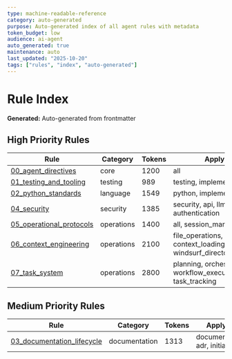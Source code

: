 ```yaml
---
type: machine-readable-reference
category: auto-generated
purpose: Auto-generated index of all agent rules with metadata
token_budget: low
audience: ai-agent
auto_generated: true
maintenance: auto
last_updated: "2025-10-20"
tags: ["rules", "index", "auto-generated"]
---
```


# Rule Index

**Generated:** Auto-generated from frontmatter

## High Priority Rules

| Rule | Category | Tokens | Apply To | Status |
|------|----------|--------|----------|--------|
| [00_agent_directives](00_agent_directives.md) | core | 1200 | all | active |
| [01_testing_and_tooling](01_testing_and_tooling.md) | testing | 989 | testing, implementation | active |
| [02_python_standards](02_python_standards.md) | language | 1549 | python, implementation | active |
| [04_security](04_security.md) | security | 1385 | security, api, llm, authentication | active |
| [05_operational_protocols](05_operational_protocols.md) | operations | 1400 | all, session_management | active |
| [06_context_engineering](06_context_engineering.md) | operations | 2100 | file_operations, git, context_loading, windsurf_directory_structure | active |
| [07_task_system](07_task_system.md) | operations | 2800 | planning, orchestration, workflow_execution, task_tracking | active |

## Medium Priority Rules

| Rule | Category | Tokens | Apply To | Status |
|------|----------|--------|----------|--------|
| [03_documentation_lifecycle](03_documentation_lifecycle.md) | documentation | 1313 | documentation, adr, initiatives | active |
